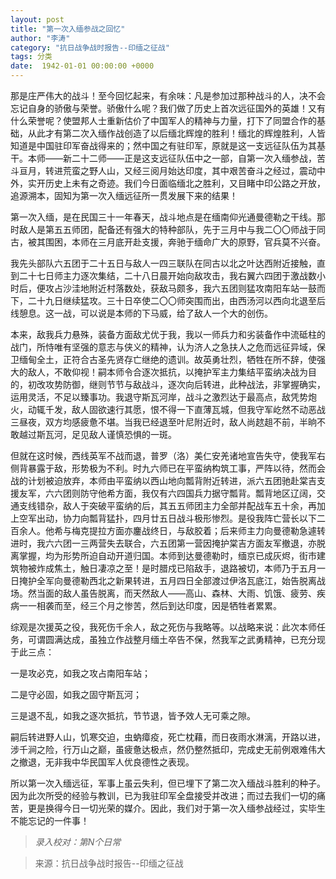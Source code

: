 ```yaml
---
layout: post
title: "第一次入缅参战之回忆"
author: "李涛"
category: "抗日战争战时报告--印缅之征战"
tags: 分类
date:  1942-01-01 00:00:00 +0000
---
```

那是庄严伟大的战斗！至今回忆起来，有余味：凡是参加过那种战斗的人，决不会忘记自身的骄傲与荣誉。骄傲什么呢？我们做了历史上首次远征国外的英雄！又有什么荣誉呢？使盟邦人士重新估价了中国军人的精神与力量，打下了同盟合作的基础，从此才有第二次入缅作战创造了以后缅北辉煌的胜利！缅北的辉煌胜利，人皆知道是中国驻印军奋战得来的；然中国之有驻印军，原就是这一支远征队伍为其基干。本师——新二十二师——正是这支远征队伍中之一部，自第一次入缅参战，苦斗亘月，转进荒蛮之野人山，又经三阅月始达印度，其中艰苦奋斗之经过，震动中外，实开历史上未有之奇迹。我们今日面临缅北之胜利，又目睹中印公路之开放，追源溯本，固知为第一次入缅远征所一贯发展下来的结果！

第一次入缅，是在民国三十一年春天，战斗地点是在缅南仰光通曼德勒之干线。那时敌人是第五五师团，配备还有强大的特种部队，先于三月中与我二〇〇师战于同古，被其围困，本师在三月底开赴支援，奔驰于缅命广大的原野，官兵莫不兴奋。

我先头部队六五团于二十五日与敌人一四三联队在同古以北之叶达西附近接触，直到二十七日师主力逐次集结，二十八日晨开始向敌攻击，我右翼六四团于激战数小时后，便攻占沙洼地附近村落数处，获敌马颇多，我六五团则猛攻南阳车站一鼓而下，二十九日继续猛攻。三十日卒使二〇〇师突围而出，由西汤河以西向北退至后线憩息。这一战，可以说是本师的下马威，给了敌人一个大的创伤。

本来，敌我兵力悬殊，装备方面敌尤优于我，我以一师兵力和劣装备作中流砥柱的战门，所恃唯有坚强的意志与侠义的精神，认为济人之急扶人之危而远征异域，保卫缅甸全土，正符合古圣先贤存亡继绝的遗训。故英勇壮烈，牺牲在所不辞，使强大的敌人，不敢仰视！嗣本师令合逐次抵抗，以掩护军主力集结平蛮纳决战为目的，初改攻势防御，继则节节与敌战斗，逐次向后转进，此种战法，非掌握确实，运用灵活，不足以臻事功。我退守斯瓦河岸，战斗之激烈达于最高点，敌凭势炮火，动辄千发，敌人固欲速行其愿，恨不得一下直薄瓦城，但我守军屹然不动恶战三昼夜，双方均感疲惫不堪。当我已经退至叶尼附近时，敌人尚趑趄不前，半晌不敢越过斯瓦河，足见敌人谨慎恐惧的一斑。

但就在这时候，西线英军不战而退，普罗（洛）美仁安羌诸地宣告失守，使我军右侧背暴露于敌，形势极为不利。时九六师已在平蛮纳构筑工事，严阵以待，然而会战的计划被迫放弃，本师由平蛮纳以西山地向瓢背附近转进，派六五团驰赴棠吉支援友军，六六团则防守他希方面，我仅有六四国兵力据守瓢背。瓢背地区辽阔，交通支线错杂，敌人于突破平蛮纳的后，其五五师团主力全部并配战车五十余，再加上空军出动，协力向瓢背猛扑，四月廿五日战斗极形惨烈。是役我阵亡营长以下二百余人。他希与梅克提拉方面亦鏖战终日，与敌胶着；后来师主力向曼德勒急遽转进时，我六六团一三两营失去联合，六五团第一营因掩护棠吉方面友军撤退，亦脱离掌握，均为形势所迫自动开道归国。本师到达曼德勒时，缅京已成灰烬，街市建筑物被炸成焦土，触日凄凉之至！是时腊戍已陷敌手，退路被切，本师乃于五月一日掩护全军向曼德勒西北之新果转进，五月四日全部渡过伊洛瓦底江，始告脱离战场。然当面的敌人虽告脱离，而天然敌人——高山、森林、大雨、饥饿、疲劳、疾病一一相袭而至，经三个月之惨苦，然后到达印度，因是牺牲者累累。

综观是次援英之役，我死伤千余人，敌之死伤与我略等。以战略来说：此次本师任务，可谓圆满达成，虽独立作战整月缅土卒告不保，然我军之武勇精神，已充分现于此三点：

一是攻必克，如我之攻占南阳车站；

二是守必固，如我之固守斯瓦河；

三是退不乱，如我之逐次抵抗，节节退，皆予效人无可乘之隙。

嗣后转进野人山，饥寒交迫，虫蚋瘴疫，死亡枕藉，而日夜雨水淋漓，开路以进，涉千涧之险，行万山之巅，虽疲惫达极点，然仍整然抵印，完成史无前例艰难伟大之撤退，无非我中华民国军人优良德性之表现。

所以第一次入缅远征，军事上虽云失利，但已埋下了第二次入缅战斗胜利的种子。因为此次所受的经验与教训，已为我驻印军全盘接受并改进；而过去我们一切的痛苦，更是换得今日一切光荣的媒介。因此，我们对于第一次入缅参战经过，实毕生不能忘记的一件事！

> *录入校对：第N个日常*

> 来源：抗日战争战时报告--印缅之征战